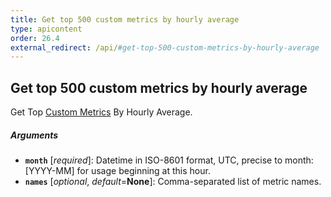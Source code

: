 ```yaml
---
title: Get top 500 custom metrics by hourly average
type: apicontent
order: 26.4
external_redirect: /api/#get-top-500-custom-metrics-by-hourly-average
---
```


## Get top 500 custom metrics by hourly average

Get Top [Custom Metrics][1] By Hourly Average.

##### Arguments
* **`month`** [*required*]:
    Datetime in ISO-8601 format, UTC, precise to month: [YYYY-MM] for usage beginning at this hour.
* **`names`** [*optional*, *default*=**None**]:
    Comma-separated list of metric names.

[1]: /developers/metrics/custom_metrics
